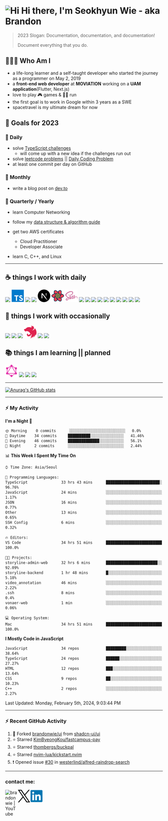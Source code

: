 # <img src='https://qpluspicture.oss-cn-beijing.aliyuncs.com/6LjjQA/Hi.gif' alt='Hi' width="24"/> Hi there, I'm Seokhyun Wie - aka Brandon

> 2023 Slogan: Documentation, documentation, and documentation!
>
> Document everything that you do.

## 🧑🏻‍💻 Who Am I

- a life-long learner and a self-taught developer who started the journey as a programmer on May 2, 2019
- a **front-end web developer** at **MOVIATION** working on a **UAM application**(Flutter, Next.js)
- love to play 🎮 games️ \& 🏃🏻 run
- the first goal is to work in Google within 3 years as a SWE
- spacetravel is my ultimate dream for now

## 🥅 Goals for 2023

### 📅 Daily

- solve [TypeScript challenges](https://github.com/brandonwie/type-challenges)
  - will come up with a new idea if the challenges run out
- solve [leetcode problems](https://leetcode.com/problemset/all/) || [Daily Coding Problem](https://www.dailycodingproblem.com/)
- at least one commit per day on GitHub

### 📅 Monthly

- write a blog post on [dev.to](https://dev.to/brandonwie)

### 📅 Quarterly / Yearly

- learn Computer Networking
- follow my [data structure & algorithm guide](https://www.notion.so/brandonwie/How-to-Get-a-Software-Engineer-Job-at-Google-and-Other-Top-Tech-Companies-fc46fa68254449c49472c84584905409)

- get two AWS certificates

  - Cloud Practitioner
  - Developer Associate

- learn C, C++, and Linux

---

## ☕️ things I work with daily

<img src="https://cdn.jsdelivr.net/gh/devicons/devicon/icons/vscode/vscode-original.svg" width="40px"> <img src="https://raw.githubusercontent.com/devicons/devicon/master/icons/typescript/typescript-original.svg" width="40px"> <img src="https://cdn.jsdelivr.net/gh/devicons/devicon@latest/icons/javascript/javascript-original.svg" width="40px"> <img src="https://cdn.jsdelivr.net/gh/devicons/devicon@latest/icons/react/react-original.svg" width="40px"> <img src="https://raw.githubusercontent.com/devicons/devicon/master/icons/nextjs/nextjs-original.svg" width="40px"> <img src="https://raw.githubusercontent.com/AndersDJohnson/AndersDJohnson/master/images/react-query.svg" width="40px" /> <img src="https://raw.githubusercontent.com/devicons/devicon/master/icons/sass/sass-original.svg" width="40px"> <img src="https://cdn.jsdelivr.net/gh/devicons/devicon/icons/tailwindcss/tailwindcss-plain.svg" width="40px" /> <img src="https://cdn.jsdelivr.net/gh/devicons/devicon@latest/icons/git/git-original.svg" width="40px"> <img src="https://cdn.jsdelivr.net/gh/devicons/devicon/icons/github/github-original.svg" width="40px"> <img src="https://cdn.jsdelivr.net/gh/devicons/devicon/icons/amazonwebservices/amazonwebservices-original.svg" width="40px"> <img src="https://cdn.jsdelivr.net/gh/devicons/devicon/icons/bash/bash-original.svg" width="40px"> <img src="https://cdn.worldvectorlogo.com/logos/postman.svg" width="40px"> <img src="https://cdn.jsdelivr.net/gh/devicons/devicon/icons/figma/figma-original.svg" width="40px"> <img src="https://cdn.jsdelivr.net/gh/devicons/devicon/icons/slack/slack-original.svg" width="40px"> <img src="https://cdn.jsdelivr.net/gh/devicons/devicon/icons/dart/dart-original.svg" width="40px"> <img src="https://cdn.jsdelivr.net/gh/devicons/devicon/icons/flutter/flutter-original.svg" width="40px"> 

## 👾 things I work with occasionally

<img src="https://cdn.jsdelivr.net/gh/devicons/devicon/icons/jest/jest-plain.svg" width="40px"> <img src="https://cdn.jsdelivr.net/gh/devicons/devicon@latest/icons/nodejs/nodejs-plain.svg" width="40px"> <img src="https://cdn.jsdelivr.net/gh/devicons/devicon/icons/express/express-original-wordmark.svg" width="40px"> <img src="https://raw.githubusercontent.com/devicons/devicon/master/icons/nestjs/nestjs-plain.svg" width="40px">
<img src="https://cdn.jsdelivr.net/gh/devicons/devicon/icons/postgresql/postgresql-original.svg" width="40px"> <img src="https://cdn.jsdelivr.net/gh/devicons/devicon@latest/icons/mongodb/mongodb-original.svg" width="40px">

## 📚 things I am learning || planned

<img src="https://raw.githubusercontent.com/devicons/devicon/master/icons/graphql/graphql-plain.svg" width="40px"> <img src="https://cdn.jsdelivr.net/gh/devicons/devicon/icons/docker/docker-original.svg" width="40px"> <img src="https://cdn.jsdelivr.net/gh/devicons/devicon/icons/kubernetes/kubernetes-plain.svg" width="40px"> <img src="https://icons-for-free.com/iconfiles/png/512/cypress-1324440144114984250.png" width="40px">

---

<!-- GitHub Stats -->

[![Anurag's GitHub stats](https://github-readme-stats.vercel.app/api?username=brandonwie&show_icons=true&title_color=ffc857&icon_color=8ac926&text_color=daf7dc&bg_color=151515&hide=stars&custom_title=Brandon's GitHub Stats)](https://github.com/anuraghazra/github-readme-stats)

---

### ⚡ My Activity

<!--START_SECTION:waka-->
**I'm a Night 🦉** 

```text
🌞 Morning    0 commits      ░░░░░░░░░░░░░░░░░░░░░░░░░   0.0% 
🌆 Daytime    34 commits     ██████████░░░░░░░░░░░░░░░   41.46% 
🌃 Evening    46 commits     ██████████████░░░░░░░░░░░   56.1% 
🌙 Night      2 commits      ░░░░░░░░░░░░░░░░░░░░░░░░░   2.44%

```


📊 **This Week I Spent My Time On** 

```text
⌚︎ Time Zone: Asia/Seoul

💬 Programming Languages: 
TypeScript               33 hrs 43 mins      ████████████████████████░   96.76% 
JavaScript               24 mins             ░░░░░░░░░░░░░░░░░░░░░░░░░   1.17% 
JSON                     16 mins             ░░░░░░░░░░░░░░░░░░░░░░░░░   0.77% 
Other                    13 mins             ░░░░░░░░░░░░░░░░░░░░░░░░░   0.65% 
SSH Config               6 mins              ░░░░░░░░░░░░░░░░░░░░░░░░░   0.32%

🔥 Editors: 
VS Code                  34 hrs 51 mins      █████████████████████████   100.0%

🐱‍💻 Projects: 
storyline-admin-web      32 hrs 6 mins       ███████████████████████░░   92.09% 
storyline-backend        1 hr 48 mins        █░░░░░░░░░░░░░░░░░░░░░░░░   5.18% 
video_annotation         46 mins             ░░░░░░░░░░░░░░░░░░░░░░░░░   2.22% 
.ssh                     8 mins              ░░░░░░░░░░░░░░░░░░░░░░░░░   0.4% 
vonaer-web               1 min               ░░░░░░░░░░░░░░░░░░░░░░░░░   0.06%

💻 Operating System: 
Mac                      34 hrs 51 mins      █████████████████████████   100.0%

```

**I Mostly Code in JavaScript** 

```text
JavaScript               34 repos            █████████░░░░░░░░░░░░░░░░   38.64% 
TypeScript               24 repos            ██████░░░░░░░░░░░░░░░░░░░   27.27% 
HTML                     12 repos            ███░░░░░░░░░░░░░░░░░░░░░░   13.64% 
CSS                      9 repos             ██░░░░░░░░░░░░░░░░░░░░░░░   10.23% 
C++                      2 repos             ░░░░░░░░░░░░░░░░░░░░░░░░░   2.27%

```



<!--END_SECTION:waka-->

<!--RECENT_ACTIVITY:last_update-->
Last Updated: Monday, February 5th, 2024, 9:03:44 PM
<!--RECENT_ACTIVITY:last_update_end-->

---

### ⚡ Recent GitHub Activity

<!--RECENT_ACTIVITY:start-->

1. 🔱 Forked [brandonwie/ui](https://github.com/brandonwie/ui) from [shadcn-ui/ui](https://github.com/shadcn-ui/ui)
2. ⭐ Starred [KimByeongKou/fastcampus-pay](https://github.com/KimByeongKou/fastcampus-pay)
3. ⭐ Starred [thombergs/buckpal](https://github.com/thombergs/buckpal)
4. ⭐ Starred [nvim-lua/kickstart.nvim](https://github.com/nvim-lua/kickstart.nvim)
5. ❗️ Opened issue [#30](https://github.com/westerlind/alfred-raindrop-search/issues/30) in [westerlind/alfred-raindrop-search](https://github.com/westerlind/alfred-raindrop-search)
<!--RECENT_ACTIVITY:end-->

[youtube]: https://www.youtube.com/channel/UC7tk3UT7nn3cZNC2KBdb-4Q
[linkedin]: https://linkedin.com/in/brandonwie
[twitter]: https://twitter.com/brandonwie

---

### contact me:

[<img align="left" alt="brandonwie | YouTube" width="40px" src="https://iconape.com/wp-content/png_logo_vector/youtube-social-white-squircle.png" />][youtube] [<img align="left" alt="brandonwie | Twitter" width="40px" src="https://raw.githubusercontent.com/devicons/devicon/master/icons/twitter/twitter-original.svg" />][twitter] [<img align="left" alt="brandonwie | LinkedIn" width="40px" src="https://raw.githubusercontent.com/devicons/devicon/master/icons/linkedin/linkedin-original.svg" />][linkedin]

